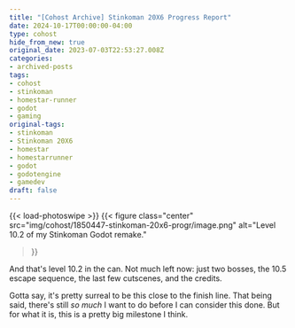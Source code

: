 ```yaml
---
title: "[Cohost Archive] Stinkoman 20X6 Progress Report"
date: 2024-10-17T00:00:00-04:00
type: cohost
hide_from_new: true
original_date: 2023-07-03T22:53:27.008Z
categories:
- archived-posts
tags:
- cohost
- stinkoman
- homestar-runner
- godot
- gaming
original-tags:
- stinkoman
- Stinkoman 20X6
- homestar
- homestarrunner
- godot
- godotengine
- gamedev
draft: false
---
```


{{< load-photoswipe >}}
{{< figure
    class="center"
    src="img/cohost/1850447-stinkoman-20x6-progr/image.png"
    alt="Level 10.2 of my Stinkoman Godot remake."
>}}

And that's level 10.2 in the can. Not much left now: just two bosses, the 10.5 escape sequence, the last few cutscenes, and the credits.

Gotta say, it's pretty surreal to be this close to the finish line. That being said, there's still *so much* I want to do before I can consider this done. But for what it is, this is a pretty big milestone I think.